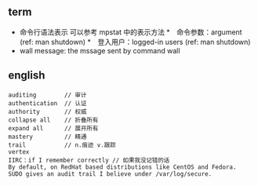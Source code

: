 ## term

* 命令行语法表示 可以参考 mpstat 中的表示方法
*　命令参数：argument (ref: man shutdown)
*　登入用户：logged-in users (ref: man shutdown)    
*  wall message: the mssage sent by command wall 

## english

    auditing        // 审计
    authentication  // 认证
    authority       // 权威
    collapse all    // 折叠所有
    expand all      // 展开所有    
    mastery         // 精通
    trail           // n.痕迹 v.跟踪
    vertex
    IIRC：if I remember correctly // 如果我没记错的话
    By default, on RedHat based distributions like CentOS and Fedora.
    SUDO gives an audit trail I believe under /var/log/secure.

